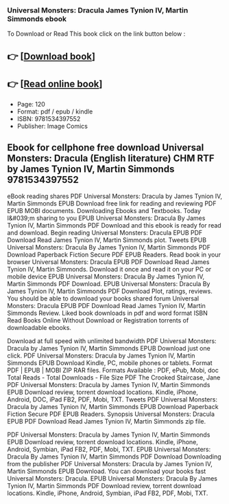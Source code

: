 ### Universal Monsters: Dracula James Tynion IV, Martin Simmonds ebook

To Download or Read This book click on the link button below :

## 👉  [**[Download book](http://ebooksharez.info/download.php?group=book&from=github.com&id=709363&lnk=1066 "Download book")**]

## 👉  [**[Read online book](http://ebooksharez.info/download.php?group=book&from=github.com&id=709363&lnk=1066 "Read online book")**]


* Page: 120
* Format: pdf / epub / kindle
* ISBN: 9781534397552
* Publisher: Image Comics



## Ebook for cellphone free download Universal Monsters: Dracula (English literature) CHM RTF by James Tynion IV, Martin Simmonds 9781534397552


eBook reading shares PDF Universal Monsters: Dracula by James Tynion IV, Martin Simmonds EPUB Download free link for reading and reviewing PDF EPUB MOBI documents. Downloading Ebooks and Textbooks. Today I&amp;#039;m sharing to you EPUB Universal Monsters: Dracula By James Tynion IV, Martin Simmonds PDF Download and this ebook is ready for read and download. Begin reading Universal Monsters: Dracula EPUB PDF Download Read James Tynion IV, Martin Simmonds plot. Tweets EPUB Universal Monsters: Dracula By James Tynion IV, Martin Simmonds PDF Download Paperback Fiction Secure PDF EPUB Readers. Read book in your browser Universal Monsters: Dracula EPUB PDF Download Read James Tynion IV, Martin Simmonds. Download it once and read it on your PC or mobile device EPUB Universal Monsters: Dracula By James Tynion IV, Martin Simmonds PDF Download. EPUB Universal Monsters: Dracula By James Tynion IV, Martin Simmonds PDF Download Plot, ratings, reviews. You should be able to download your books shared forum Universal Monsters: Dracula EPUB PDF Download Read James Tynion IV, Martin Simmonds Review. Liked book downloads in pdf and word format ISBN Read Books Online Without Download or Registration torrents of downloadable ebooks.

Download at full speed with unlimited bandwidth PDF Universal Monsters: Dracula by James Tynion IV, Martin Simmonds EPUB Download just one click. PDF Universal Monsters: Dracula by James Tynion IV, Martin Simmonds EPUB Download Kindle, PC, mobile phones or tablets. Format PDF | EPUB | MOBI ZIP RAR files. Formats Available : PDF, ePub, Mobi, doc Total Reads - Total Downloads - File Size PDF The Crooked Staircase, Jane PDF Universal Monsters: Dracula by James Tynion IV, Martin Simmonds EPUB Download review, torrent download locations. Kindle, iPhone, Android, DOC, iPad FB2, PDF, Mobi, TXT. Tweets PDF Universal Monsters: Dracula by James Tynion IV, Martin Simmonds EPUB Download Paperback Fiction Secure PDF EPUB Readers. Synopsis Universal Monsters: Dracula EPUB PDF Download Read James Tynion IV, Martin Simmonds zip file.

PDF Universal Monsters: Dracula by James Tynion IV, Martin Simmonds EPUB Download review, torrent download locations. Kindle, iPhone, Android, Symbian, iPad FB2, PDF, Mobi, TXT. EPUB Universal Monsters: Dracula By James Tynion IV, Martin Simmonds PDF Download Downloading from the publisher PDF Universal Monsters: Dracula by James Tynion IV, Martin Simmonds EPUB Download. You can download your books fast Universal Monsters: Dracula. EPUB Universal Monsters: Dracula By James Tynion IV, Martin Simmonds PDF Download review, torrent download locations. Kindle, iPhone, Android, Symbian, iPad FB2, PDF, Mobi, TXT.





